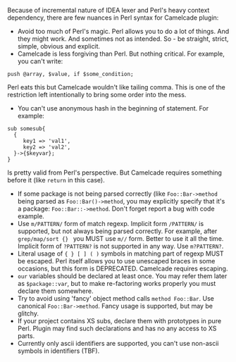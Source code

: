 Because of incremental nature of IDEA lexer and Perl's heavy context dependency, there are few nuances in Perl syntax for Camelcade plugin:
* Avoid too much of Perl's magic. Perl allows you to do a lot of things. And they might work. And sometimes not as intended. So - be straight, strict, simple, obvious and explicit.
* Camelcade is less forgiving than Perl. But nothing critical. For example, you can't write: 
```
push @array, $value, if $some_condition;
```
Perl eats this but Camelcade wouldn't like tailing comma. This is one of the restriction left intentionally to bring some order into the mess.
* You can't use anonymous hash in the beginning of statement. For example:
```
sub somesub{
  {
     key1 => 'val1',
     key2 => 'val2',
  }->{$keyvar};
}
```
Is pretty valid from Perl's perspective. But Camelcade requires something before it (like `return` in this case). 
* If some package is not being parsed correctly (like `Foo::Bar->method` being parsed as `Foo::Bar()->method`, you may explicitly specify that it's a package: `Foo::Bar::->method`. Don't forget report a bug with code example.
* Use `m/PATTERN/` form of match regexp. Implicit form `/PATTERN/` is supported, but not always being parsed correctly. For example, after `grep/map/sort {} ` you MUST use `m//` form. Better to use it all the time. Implicit form of `?PATTERN?` is not supported in any way. Use `m?PATTERN?`.
* Literal usage of `{ } [ ] ( )` symbols in matching part of regexp MUST be escaped. Perl itself allows you to use unescaped braces in some occasions, but this form is DEPRECATED. Camelcade requires escaping. 
* `our` variables should be declared at least once. You may refer them later as `$package::var`, but to make re-factoring works properly you must declare them somewhere. 
* Try to avoid using 'fancy' object method calls `method Foo::Bar`. Use canonical `Foo::Bar->method`. Fancy usage is supported, but may be glitchy.
* If your project contains XS subs, declare them with prototypes in pure Perl. Plugin may find such declarations and has no any access to XS parts.
* Currently only ascii identifiers are supported, you can't use non-ascii symbols in identifiers (TBF).
